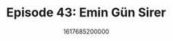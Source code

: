 ---
templateKey: podcast-episode
public: true
url: podcast/episode-43-emin-gun-sirer
title: " Episode 43: Emin Gün Sirer "
description:  We go down the rabbit hole with Emin Gün Sirer, Founder and CEO of Ava Labs, the team behind the Avalanche blockchain platform. A leader in peer-to-peer systems, he shares his thoughts on how to build trust, transparency, and privacy with decentralizing technologies. 
date: 1617685200000
featuredimage: /img/podcast/EminGunSirer_Webpage.jpg
socialimage: https://www.orchid.com/img/podcast/EminGunSirer_Social.png
platformurls:
 - https://podcasts.apple.com/us/podcast/blockchain-privacy-and-transparency-with-emin-g%C3%BCn-sirer/id1516705670
 - https://open.spotify.com/episode/4gBDbKvabkAO9h7JxWFHRk
 - https://www.stitcher.com/show/follow-the-white-rabbit/episode/blockchain-privacy-and-transparency-with-emin-gun-sirer-82993367
 - https://castbox.fm/episode/Blockchain-Privacy-and-Transparency-with-Emin-G%C3%BCn-Sirer-id2954358-id371324459
 - 
 - https://www.podbean.com/media/share/dir-mrrj4-dbbb84a
 - 
---